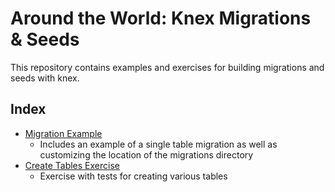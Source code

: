 # Around the World: Knex Migrations & Seeds

This repository contains examples and exercises for building migrations and seeds with knex.

## Index

* [Migration Example](./00-migration-example)
  - Includes an example of a single table migration as well as customizing the location of the migrations directory
* [Create Tables Exercise](./01-create-tables)
  - Exercise with tests for creating various tables
